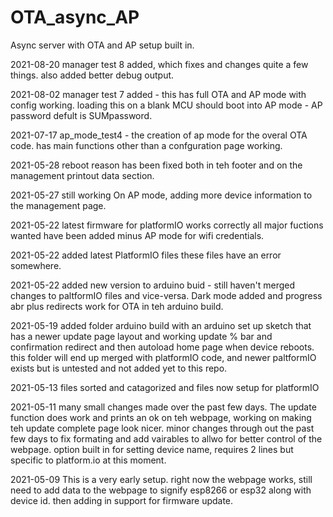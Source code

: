 # OTA_async_AP
Async server with OTA and AP setup built in.

2021-08-20 manager test 8 added, which fixes and changes quite a few things. also added better debug output.

2021-08-02 manager test 7 added - this has full OTA and AP mode with config working. loading this on a blank MCU should boot into AP mode - AP password defult is SUMpassword.

2021-07-17 ap_mode_test4 - the creation of ap mode for the overal OTA code. has main functions other than a confguration page working.

2021-05-28 reboot reason has been fixed both in teh footer and on the management printout data section.

2021-05-27 still working On AP mode, adding more device information to the management page.

2021-05-22 latest firmware for platformIO works correctly all major fuctions wanted have been added minus AP mode for wifi credentials.

2021-05-22 added latest PlatformIO files these files have an error somewhere.

2021-05-22 added new version to arduino buid - still haven't merged changes to paltformIO files and vice-versa. Dark mode added and progress abr plus redirects work for OTA in teh arduino build.

2021-05-19 added folder arduino build with an arduino set up sketch that has a newer update page layout and working update % bar and confirmation redirect and then autoload home page when device reboots. this folder will end up merged with platformIO code, and newer paltformIO exists but is untested and not added yet to this repo.

2021-05-13 files sorted and catagorized and files now setup for platformIO

2021-05-11 many small changes made over the past few days. The update function does work and prints an ok on teh webpage, working on making teh update complete page look nicer. minor changes through out the past few days to fix formating and add vairables to allwo for better control of the webpage. option built in for setting device name, requires 2 lines but specific to platform.io at this moment.

2021-05-09 This is a very early setup. right now the webpage works, still need to add data to the webpage to signify esp8266 or esp32 along with device id. then adding in support for firmware update.
